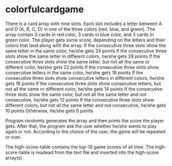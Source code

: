 # colorfulcardgame
There is a card array with nine slots.
Each slot includes a letter between A and D (A, B, C, D) in one of the three colors (red, blue, and green).
The array contain 3 cards in red color, 3 cards in blue color, and 3 cards in green color.
The player gets some score, depending on the letters and their colors that land along with the array.
If the consecutive three slots show the same letter in the same color, he/she gets 33 points
If the consecutive three slots show the same letter in different colors, he/she gets 28 points
If the consecutive three slots show the same letter, but not all the same or different color, he/she gets 22 points
If the consecutive three slots show consecutive letters in the same color, he/she gets 18 points
If the consecutive three slots show consecutive letters in different colors, he/she gets 16 points
If the consecutive three slots show consecutive letters, but not all the same or different color, he/she gets 14 points
If the consecutive three slots show the same color, but not all the same letter and not consecutive, he/she gets 12 points
If the consecutive three slots show different colors, but not all the same letter and not consecutive, he/she gets 10 points
Otherwise, he/she gets 0 points

Program randomly generates the array and then prints the score the player gets.
After that, the program ask the user whether he/she wants to play again or not. According to the choice of the user, the game will be repeated or over.

The high-score-table contains the top-10 game scores of all time.
The high-score-table is readead from the text file and inserted into the high-score array(s).
